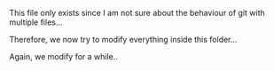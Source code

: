 This file only exists since I am not sure about the
behaviour of git with multiple files...

Therefore, we now try to modify everything inside this
folder...

Again, we modify for a while..
